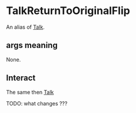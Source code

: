 # TalkReturnToOriginalFlip
An alias of [Talk](Talk.md).

## args meaning
None.

## Interact
The same then [Talk](Talk.md)

TODO: what changes ???